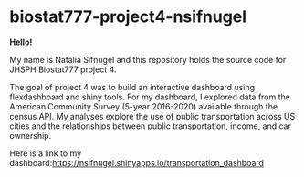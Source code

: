 # biostat777-project4-nsifnugel

**Hello!**

My name is Natalia Sifnugel and this repository holds the source code for JHSPH Biostat777 project 4. 


The goal of project 4 was to build an interactive dashboard using flexdashboard and shiny tools. For my dashboard, I explored data from the American Community Survey (5-year 2016-2020) available through the census API. My analyses explore the use of public transportation across US cities and the relationships between public transportation, income, and car ownership. 

Here is a link to my dashboard:<https://nsifnugel.shinyapps.io/transportation_dashboard>
